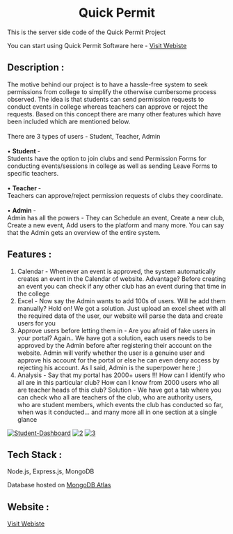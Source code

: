 


<h1 align="center">Quick Permit</h1>
This is the server side code of the Quick Permit Project

You can start using Quick Permit Software here - <a href="https://quickpermit.herokuapp.com/">Visit Webiste </a>



## Description :
The motive behind our project is to have a hassle-free system to seek permissions from college to simplify the otherwise cumbersome process observed.
The idea is that students can send permission requests to conduct events in college whereas teachers can approve or reject the requests. Based on this concept there are many other features which have been included which are mentioned below.
<br/>
<br/>
There are 3 types of users - Student, Teacher, Admin <br/> <br/>
•  <b> Student </b>- <br/>
Students have the option to join clubs and send Permission Forms for conducting events/sessions in college as well as sending Leave Forms to specific teachers. <br/><br/>
• <b>Teacher </b>- <br/>
Teachers can approve/reject permission requests of clubs they coordinate. <br/><br/>
• <b> Admin </b>-<br/>
Admin has all the powers - They can Schedule an event, Create a new club, Create a new event, Add users to the platform and many more. You can say that the Admin gets an overview of the entire system.  <br/>

## Features :
1. Calendar - Whenever an event is approved, the system automatically creates an event in the Calendar of website. Advantage? Before creating an event you can check if any other club has an event during that time in the college
2. Excel - Now say the Admin wants to add 100s of users. Will he add them manually? Hold on! We got a solution. Just upload an excel sheet with all the required data of the user, our website will parse the data and create users for you
3. Approve users before letting them in - Are you afraid of fake users in your portal? Again.. We have got a solution, each users needs to be approved by the Admin before after registering their account on the website. Admin will verify whether the user is a genuine user and approve his account for the portal or else he can even deny access by rejecting his account. As I said, Admin is the superpower here ;)
4. Analysis - Say that my portal has 2000+ users !!! How can I identify who all are in this particular club? How can I know from 2000 users who all are teacher heads of this club? Solution - We have got a tab where you can check who all are teachers of the club, who are authority users, who are student members, which events the club has conducted so far, when was it conducted... and many more all in one section at a single glance


<a href="https://ibb.co/N6cMwLk"><img src="https://i.ibb.co/C5RfxnX/Student-Dashboard.png" alt="Student-Dashboard" border="0"></a>
<a href="https://ibb.co/r705rMj"><img src="https://i.ibb.co/QbQYwng/2.png" alt="2" border="0"></a>
<a href="https://ibb.co/zVWGmff"><img src="https://i.ibb.co/N2gZFYY/3.png" alt="3" border="0"></a>


## Tech Stack :
Node.js, Express.js, MongoDB
<p> Database hosted on <a href="https://www.mongodb.com/cloud/atlas"> MongoDB Atlas<a/> </p>



## Website :
<a href="https://quickpermit.herokuapp.com/">Visit Webiste </a>



